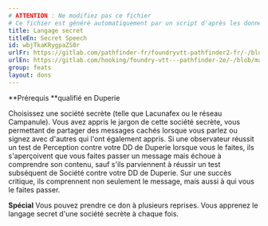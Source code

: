```yaml
---
# ATTENTION : Ne modifiez pas ce fichier
# Ce fichier est généré automatiquement par un script d'après les données du module Foundry VTT officiel et de sa traduction
title: Langage secret
titleEn: Secret Speech
id: wbjTkaKRygpaZS0r
urlFr: https://gitlab.com/pathfinder-fr/foundryvtt-pathfinder2-fr/-/blob/master/data/feats/wbjTkaKRygpaZS0r.htm
urlEn: https://gitlab.com/hooking/foundry-vtt---pathfinder-2e/-/blob/master/packs/data/feats.db/secret-speech.json
group: feats
layout: dons
---
```

**Prérequis **qualifié en Duperie

Choisissez une société secrète (telle que Lacunafex ou le réseau Campanule). Vous avez appris le jargon de cette société secrète, vous permettant de partager des messages cachés lorsque vous parlez ou signez avec d'autres qui l'ont également appris. Si une observateur réussit un test de Perception contre votre DD de Duperie lorsque vous le faites, ils s'aperçoivent que vous faites passer un message mais échoue à comprendre son contenu, sauf s'ils parviennent à réussir un test subséquent de Société contre votre DD de Duperie. Sur une succès critique, ils comprennent non seulement le message, mais aussi à qui vous le faites passer.

**Spécial** Vous pouvez prendre ce don à plusieurs reprises. Vous apprenez le langage secret d'une société secrète à chaque fois.

 



